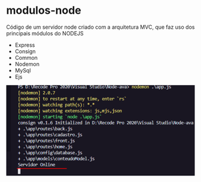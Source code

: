 # modulos-node
Código de um servidor node criado com a arquitetura MVC, que faz uso dos principais módulos do NODEJS
<ul>
  <li>Express</li>
  <li>Consign</li>
  <li>Common</li>
  <li>Nodemon</li>
  <li>MySql</li>
  <li>Ejs</li>
</ul>
<img src="servidorOn.png">
